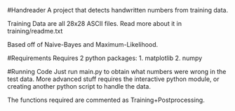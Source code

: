 #Handreader
A project that detects handwritten numbers from training data.

Training Data are all 28x28 ASCII files. Read more about it in training/readme.txt

Based off of Naive-Bayes and Maximum-Likelihood.

#Requirements
Requires 2 python packages:
	1. matplotlib
	2. numpy

#Running Code
Just run main.py to obtain what numbers were wrong in the test data. More advanced stuff requires the interactive python module, or creating another python script to handle the data.

The functions required are commented as Training+Postprocessing.
